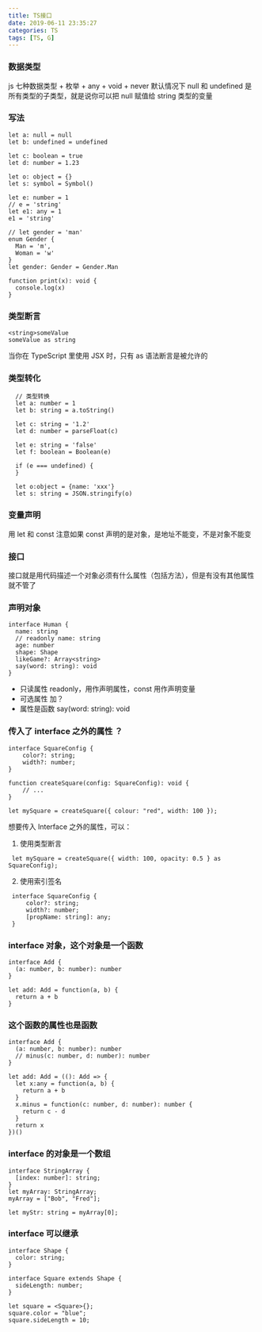 ```yaml
---
title: TS接口
date: 2019-06-11 23:35:27
categories: TS
tags: [TS, G]
---
```


### 数据类型

js 七种数据类型 + 枚举 + any + void + never
默认情况下 null 和 undefined 是所有类型的子类型，就是说你可以把 null 赋值给 string 类型的变量

### 写法

```
let a: null = null
let b: undefined = undefined

let c: boolean = true
let d: number = 1.23

let o: object = {}
let s: symbol = Symbol()

let e: number = 1
// e = 'string'
let e1: any = 1
e1 = 'string'

// let gender = 'man'
enum Gender {
  Man = 'm',
  Woman = 'w'
}
let gender: Gender = Gender.Man

function print(x): void {
  console.log(x)
}
```

### 类型断言

```
<string>someValue
someValue as string
```

当你在 TypeScript 里使用 JSX 时，只有 as 语法断言是被允许的

### 类型转化

```
  // 类型转换
  let a: number = 1
  let b: string = a.toString()

  let c: string = '1.2'
  let d: number = parseFloat(c)

  let e: string = 'false'
  let f: boolean = Boolean(e)

  if (e === undefined) {
  }

  let o:object = {name: 'xxx'}
  let s: string = JSON.stringify(o)
```

### 变量声明

用 let 和 const
注意如果 const 声明的是对象，是地址不能变，不是对象不能变

### 接口

接口就是用代码描述一个对象必须有什么属性（包括方法），但是有没有其他属性就不管了

### 声明对象

```
interface Human {
  name: string
  // readonly name: string
  age: number
  shape: Shape
  likeGame?: Array<string>
  say(word: string): void
}
```

- 只读属性 readonly，用作声明属性，const 用作声明变量
- 可选属性 加？
- 属性是函数 say(word: string): void

### 传入了 interface 之外的属性 ？

```
interface SquareConfig {
    color?: string;
    width?: number;
}

function createSquare(config: SquareConfig): void {
    // ...
}

let mySquare = createSquare({ colour: "red", width: 100 });
```

想要传入 Interface 之外的属性，可以：

1. 使用类型断言

```
 let mySquare = createSquare({ width: 100, opacity: 0.5 } as SquareConfig);
```

2. 使用索引签名

```
 interface SquareConfig {
     color?: string;
     width?: number;
     [propName: string]: any;
 }
```

### interface 对象，这个对象是一个函数

```
interface Add {
  (a: number, b: number): number
}

let add: Add = function(a, b) {
  return a + b
}
```

### 这个函数的属性也是函数

```
interface Add {
  (a: number, b: number): number
  // minus(c: number, d: number): number
}

let add: Add = ((): Add => {
  let x:any = function(a, b) {
    return a + b
  }
  x.minus = function(c: number, d: number): number {
    return c - d
  }
  return x
})()
```

### interface 的对象是一个数组

```
interface StringArray {
  [index: number]: string;
}
let myArray: StringArray;
myArray = ["Bob", "Fred"];

let myStr: string = myArray[0];
```

### interface 可以继承

```
interface Shape {
  color: string;
}

interface Square extends Shape {
  sideLength: number;
}

let square = <Square>{};
square.color = "blue";
square.sideLength = 10;
```
